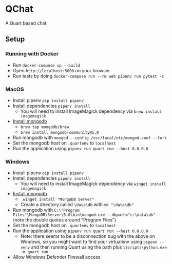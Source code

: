# QChat

A Quart based chat

## Setup

### Running with Docker

- Run `docker-compose up --build`
- Open `http://localhost:5000` on your browser
- Run tests by doing `docker-compose run --rm web pipenv run pytest -s`

### MacOS

- Install pipenv `pip install pipenv`
- Install dependencies `pipenv install`
  - You will need to install ImageMagick dependency via `brew install imagemagick`
- [Install mongodb](https://docs.mongodb.com/manual/tutorial/install-mongodb-on-os-x/)
  - `brew tap mongodb/brew`
  - `brew install mongodb-community@5.0`
- Run mongodb with `mongod --config /usr/local/etc/mongod.conf --fork`
- Set the mongodb host on `.quartenv` to `localhost`
- Run the application using `pipenv run quart run --host 0.0.0.0`

### Windows

- Install pipenv `pip install pipenv`
- Install dependencies `pipenv install`
  - You will need to install ImageMagick dependency via `winget install imagemagick`
- [Install mongodb](https://docs.mongodb.com/manual/tutorial/install-mongodb-on-windows/)
  - ` winget install "MongoDB Server"`
  - Create a directory called `\data\db` with `md "\data\db"`
- Run mongodb with `C:\"Program Files"\MongoDB\Server\5.0\bin\mongod.exe --dbpath="c:\data\db"` (note the double quotes around "Program Files")
- Set the mongodb host on `.quartenv` to `localhost`
- Run the application using `pipenv run quart run --host 0.0.0.0`
  - Note: there seems to be a disconnection bug with the above on Windows, so you might want to find your virtualenv using `pipenv --venv` and then running Quart using the path plus `\Scripts\python.exe -m quart run`
- Allow Windows Defender Firewall access
